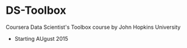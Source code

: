 # DS-Toolbox
Coursera Data Scientist's Toolbox course by John Hopkins University
 - Starting AUgust 2015
